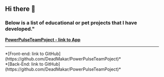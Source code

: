 ## Hi there 👋

### Below is a list of educational or pet projects that I have developed."



**[PowerPulseTeamPoject - link to App](https://deadmakar.github.io/PowerPulseTeamPoject/)**
<hr>
*[Front-end: link to GitHub](https://github.com/DeadMakar/PowerPulseTeamPoject)*
<br>
*[Back-End: link to GitHub](https://github.com/DeadMakar/PowerPulseTeamPoject)*




<!--
**kornieiev/kornieiev** is a ✨ _special_ ✨ repository because its `README.md` (this file) appears on your GitHub profile.

Here are some ideas to get you started:

- 🔭 I’m currently working on ...
- 🌱 I’m currently learning ...
- 👯 I’m looking to collaborate on ...
- 🤔 I’m looking for help with ...
- 💬 Ask me about ...
- 📫 How to reach me: ...
- 😄 Pronouns: ...
- ⚡ Fun fact: ...
-->
